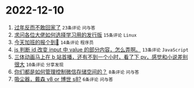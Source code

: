 # 2022-12-10

1. [过年反而不敢回家了](https://www.v2ex.com/t/901483) `23条评论` `问与答`
1. [求问各位大佬如何选择学习用的发行版](https://www.v2ex.com/t/901479) `15条评论` `Linux`
1. [今天加班的报个到🙋‍](https://www.v2ex.com/t/901489) `14条评论` `程序员`
1. [js 判断 id 改变 input 中 value 的部分内容，怎么弄啊。](https://www.v2ex.com/t/901476) `13条评论` `JavaScript`
1. [三体动画马上在 b 站首播，还有不到一个小时，看了下 pv，感觉和小说差别很大](https://www.v2ex.com/t/901482) `10条评论` `分享发现`
1. [你们都是如何管理控制微信存储空间的？](https://www.v2ex.com/t/901478) `8条评论` `问与答`
1. [吸尘器，戴森 v8 or 博世 s8?](https://www.v2ex.com/t/901485) `6条评论` `问与答`
